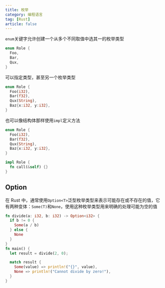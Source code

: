 ```yaml
---
title: 枚举
category: 编程语言
tag: [Rust]
article: false
---
```


`enum`关键字允许创建一个从多个不同取值中选其一的枚举类型

```rust
enum Role {
  Foo,
  Bar,
  Qux,
}
```

可以指定类型，甚至另一个枚举类型

```rust
enum Role {
  Foo(i32),
  Bar(f32),
  Qux(String),
  Baz{x:i32, y:i32},
}
```

也可以像结构体那样使用`impl`定义方法

```rust
enum Role {
  Foo(i32),
  Bar(f32),
  Qux(String),
  Baz{x:i32, y:i32},
}

impl Role {
  fn call(&self) {}
}
```

## Option

在 Rust 中，通常使用`Option<T>`泛型枚举类型来表示可能存在或不存在的值，它有两种变体：`Some(T)`和`None`，使用这种枚举类型用来明确的处理可能为空的值

```rust
fn divide(a: i32, b: i32) -> Option<i32> {
  if b != 0 {
    Some(a / b)
  } else {
    None
  }
}
fn main() {
  let result = divide(2, 0);

  match result {
    Some(value) => println!("{}", value),
    None => println!("Cannot divide by zero!"),
  }
}
```
